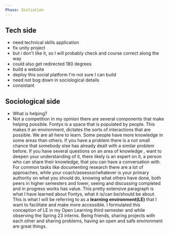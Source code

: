 ```yaml
---
Phase: Initiation
---
```


## Tech side

- need technical skills application
- fix unity project
- but i don't like it, so I will probably check and course correct along the way
- could also get redirected 180 degrees
- build a website
- deploy this social platform I'm not sure I can build
- need not bog down in sociological details
-  consistant 
## Sociological side

- What is helping?
- Not a competition
In my opinion there are several components that make helping possible. Fontys is a space that is populated by people. This makes it an environment, dictates the sorts of interactions that are possible. We are all here to learn. Some people have more knowledge in some areas than others. If you have a problem there is a not small chance that somebody else has already dealt with a similar problem before. If you have several questions on an area of knowledge , want to deepen your understanding of it, there likely is an expert on it, a person who can share their knowledge, that you can have a conversation with. For common tasks like documenting research there are a lot of approaches, while your coach/assessor/whatever is your primary authority on what you should do, knowing what others have done, both peers in higher semesters and lower, seeing and discussing completed and in progress works has value. This pretty extensive paragraph is what I have learned about Fontys, what it is/can be/should be about. This is what I will be referring to as a **learning environment(LE)** that I want to facilitate and make more accessible. I formulated this conception of LE in my Open Learning third semester and while observing the Spring 23 interns. Being friends, sharing projects with each other and sharing problems, having an open and safe environment are great things.